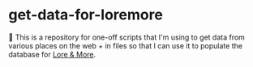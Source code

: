# get-data-for-loremore

👋 This is a repository for one-off scripts that I'm using to get data from various places on the web + in files so that I can use it to populate the database for [Lore & More](https://ohitsmetables.com/).
